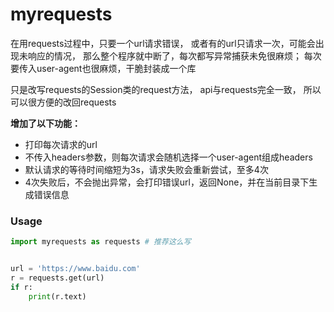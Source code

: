 # myrequests

在用requests过程中，只要一个url请求错误，
或者有的url只请求一次，可能会出现未响应的情况，
那么整个程序就中断了，每次都写异常捕获未免很麻烦；
每次要传入user-agent也很麻烦，干脆封装成一个库

只是改写requests的Session类的request方法，
api与requests完全一致，
所以可以很方便的改回requests


**增加了以下功能：**

- 打印每次请求的url
- 不传入headers参数，则每次请求会随机选择一个user-agent组成headers
- 默认请求的等待时间缩短为3s，请求失败会重新尝试，至多4次
- 4次失败后，不会抛出异常，会打印错误url，返回None，并在当前目录下生成错误信息


### Usage

```python
import myrequests as requests # 推荐这么写


url = 'https://www.baidu.com'
r = requests.get(url)
if r:
    print(r.text)
```